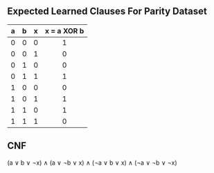 ## Expected Learned Clauses For Parity Dataset

| __a__ | __b__ | __x__ | __x = a XOR b__ |
|:---:|:---:|:---:|:---:|
| 0 | 0 | 0 | 1 | 
| 0 | 0 | 1 | 0 |
| 0 | 1 | 0 | 0 | 
| 0 | 1 | 1 | 1 | 
| 1 | 0 | 0 | 0 | 
| 1 | 0 | 1 | 1 | 
| 1 | 1 | 0 | 1 | 
| 1 | 1 | 1 | 0 | 


## CNF
(a ∨ b ∨ ¬x) ∧ (a ∨ ¬b ∨ x) ∧ (¬a ∨ b ∨ x) ∧ (¬a ∨ ¬b ∨ ¬x)